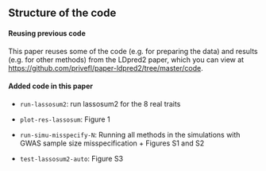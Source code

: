 ## Structure of the code

#### Reusing previous code

This paper reuses some of the code (e.g. for preparing the data) and results (e.g. for other methods) from the LDpred2 paper, which you can view at https://github.com/privefl/paper-ldpred2/tree/master/code.


#### Added code in this paper

- `run-lassosum2`: run lassosum2 for the 8 real traits

- `plot-res-lassosum`: Figure 1

- `run-simu-misspecify-N`: Running all methods in the simulations with GWAS sample size misspecification + Figures S1 and S2

- `test-lassosum2-auto`: Figure S3

